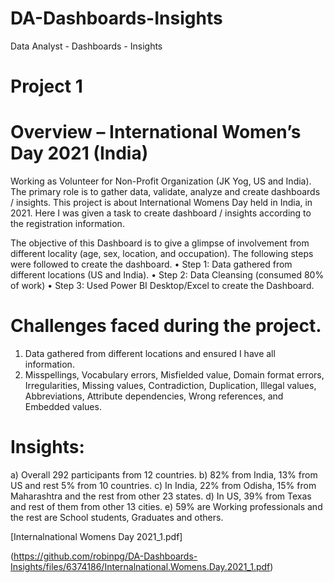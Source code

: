 # DA-Dashboards-Insights
Data Analyst - Dashboards - Insights

# Project 1
# Overview – International Women’s Day 2021 (India)
Working as Volunteer for Non-Profit Organization (JK Yog, US and India). The primary role is to gather data, validate, analyze and create dashboards / insights. This project is about International Womens Day held in India, in 2021. Here I was given a task to create dashboard / insights according to the registration information.  

The objective of this Dashboard is to give a glimpse of involvement from different locality (age, sex, location, and occupation).
The following steps were followed to create the dashboard.
•	Step 1: Data gathered from different locations (US and India).
•	Step 2: Data Cleansing (consumed 80% of work)
•	Step 3: Used Power BI Desktop/Excel to create the Dashboard.

# Challenges faced during the project.
1)	Data gathered from different locations and ensured I have all information.
2)	Misspellings, Vocabulary errors, Misfielded value, Domain format errors, Irregularities, Missing values, Contradiction, Duplication, Illegal values, Abbreviations, Attribute dependencies, Wrong references, and Embedded values.

# Insights:
a)	Overall 292 participants from 12 countries.
b)	82% from India, 13% from US and rest 5% from 10 countries.
c)	In India, 22% from Odisha, 15% from Maharashtra and the rest from other 23 states.
d)	In US, 39% from Texas and rest of them from other 13 cities.
e)	59% are Working professionals and the rest are School students, Graduates and others.


[Internalnational Womens Day 2021_1.pdf]

(https://github.com/robinpg/DA-Dashboards-Insights/files/6374186/Internalnational.Womens.Day.2021_1.pdf)
